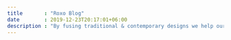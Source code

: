 ```yaml
---
title       : "Roxo Blog"
date        : 2019-12-23T20:17:01+06:00
description : "By fusing traditional & contemporary designs we help our brides - build their brands, drive business, & stand out from the noise in saturated markets! Follow our blog for the latest case studies and projects."
---
```


